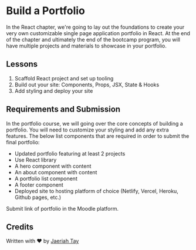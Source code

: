 # Build a Portfolio

In the React chapter, we're going to lay out the foundations to create your very own customizable single page application portfolio in React. At the end of the chapter and ultimately the end of the bootcamp program, you will have multiple projects and materials to showcase in your portfolio.
## Lessons

1. Scaffold React project and set up tooling
2. Build out your site: Components, Props, JSX, State & Hooks
3. Add styling and deploy your site

## Requirements and Submission

In the portfolio course, we will going over the core concepts of building a portfolio. You will need to customize your styling and add any extra features. The below list components that are required in order to submit the final portfolio:

- Updated portfolio featuring at least 2 projects
- Use React library
- A hero component with content
- An about component with content
- A portfolio list component
- A footer component
- Deployed site to hosting platform of choice (Netlify, Vercel, Heroku, Github pages, etc.)

Submit link of portfolio in the Moodle platform.

## Credits

Written with ♥️ by [Jaeriah Tay](https://www.twitter.com/jaeriahtay)